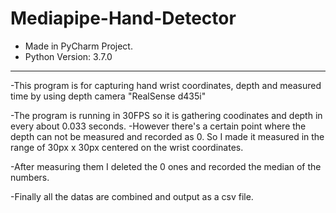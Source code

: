 # Mediapipe-Hand-Detector

- Made in PyCharm Project.
- Python Version: 3.7.0
***
-This program is for capturing hand wrist coordinates, depth and measured time by using depth camera "RealSense d435i"

-The program is running in 30FPS so it is gathering coodinates and depth in every about 0.033 seconds.
-However there's a certain point where the depth can not be measured and recorded as 0. So I made it measured in the range of 30px x 30px centered on the wrist coordinates.

-After measuring them I deleted the 0 ones and recorded the median of the numbers.

-Finally all the datas are combined and output as a csv file.
